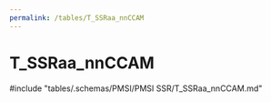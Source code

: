 ```yaml
---
permalink: /tables/T_SSRaa_nnCCAM
---
```

# T_SSRaa_nnCCAM
<!-- SPDX-License-Identifier: MPL-2.0 -->

<!-- ATTENTION : Ne pas supprimer ou modifier la ligne ci-dessous -->
#include "tables/.schemas/PMSI/PMSI SSR/T_SSRaa_nnCCAM.md"
<!-- ATTENTION : Ne pas supprimer ou modifier la ligne ci-dessus -->
